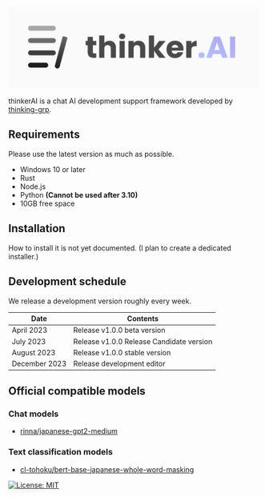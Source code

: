<img src="./assets/logo/logo_and_text.png" width="500"/>

thinkerAI is a chat AI development support framework developed by [thinking-grp](https://github.com/thinking-grp).

## Requirements

Please use the latest version as much as possible.

- Windows 10 or later
- Rust
- Node.js
- Python **(Cannot be used after 3.10)**
- 10GB free space

## Installation

How to install it is not yet documented.
(I plan to create a dedicated installer.)

## Development schedule

We release a development version roughly every week.

|Date|Contents|
|----|--------|
|April 2023|Release v1.0.0 beta version|
|July 2023|Release v1.0.0 Release Candidate version|
|August 2023|Release v1.0.0 stable version|
|December 2023|Release development editor|

## Official compatible models

### Chat models
- [rinna/japanese-gpt2-medium](https://huggingface.co/rinna/japanese-gpt2-medium)

### Text classification models
- [cl-tohoku/bert-base-japanese-whole-word-masking](https://huggingface.co/cl-tohoku/bert-base-japanese-whole-word-masking)

[![License: MIT](https://img.shields.io/badge/license-MIT-blue.svg)](LICENSE)